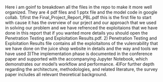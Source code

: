 Here i am goinf to breakdown all the files in the repo to make it more well organized. They are 4 pdf files and 1 pptx file and the model code in google collab.
1)first the Final_Project_Report_PBL.pdf this is the first file to start with cause it has the overview of our prject and our approach that we used in solving our problem and we have refrenced the exploitaions that we have done in this report that if you wanted more details you should open the Penetration Testing and Exploitation Results.pdf.
2) Penetration Testing and Exploitation Results file contains all the exploitaitons of the vulenrability that we have done on the juice shop website in details and the way and tools we have used 
3)The implementation phase is documented in the conference paper and supported with the accompanying Jupyter Notebook, which demonstrates our model’s workflow and performance.
4)For further depth regarding the architecture, methodologies, and related literature, the survey paper includes all relevant theoretical background.

